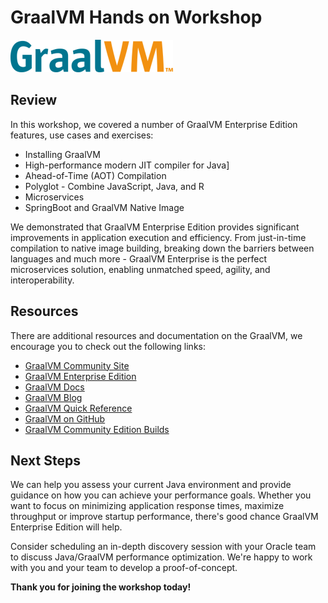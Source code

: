 # GraalVM Hands on Workshop

![](../images/logo-coloured-50.png)

## Review

In this workshop, we covered a number of GraalVM Enterprise Edition features, use cases and exercises:

* Installing GraalVM
* High-performance modern JIT compiler for Java]
* Ahead-of-Time (AOT) Compilation
* Polyglot - Combine JavaScript, Java, and R
* Microservices
* SpringBoot and GraalVM Native Image

We demonstrated that GraalVM Enterprise Edition provides significant improvements in application execution and efficiency. From just-in-time compilation to native image building, breaking down the barriers between languages and much more - GraalVM Enterprise is the perfect microservices solution, enabling unmatched speed, agility, and interoperability.

## Resources

There are additional resources and documentation on the GraalVM, we encourage you to check out the following links:

* [GraalVM Community Site](https://www.graalvm.org/)
* [GraalVM Enterprise Edition](https://www.oracle.com/java/graalvm/)
* [GraalVM Docs](https://docs.oracle.com/en/graalvm/enterprise/21/)
* [GraalVM Blog](https://www.graalvm.org/blog/)
* [GraalVM Quick Reference](https://www.graalvm.org/uploads/1p/graalvm-quick-reference_a4.pdf)
* [GraalVM on GitHub](https://github.com/oracle/graal)
* [GraalVM Community Edition Builds](https://github.com/graalvm/graalvm-ce-builds/releases)


## Next Steps

We can help you assess your current Java environment and provide guidance on how you can achieve your performance goals. Whether you want to focus on minimizing application response times, maximize throughput or improve startup performance, there's good chance GraalVM Enterprise Edition will help. 

Consider scheduling an in-depth discovery session with your Oracle team to discuss Java/GraalVM performance optimization. We're happy to work with you and your team to develop a proof-of-concept.


**Thank you for joining the workshop today!**

